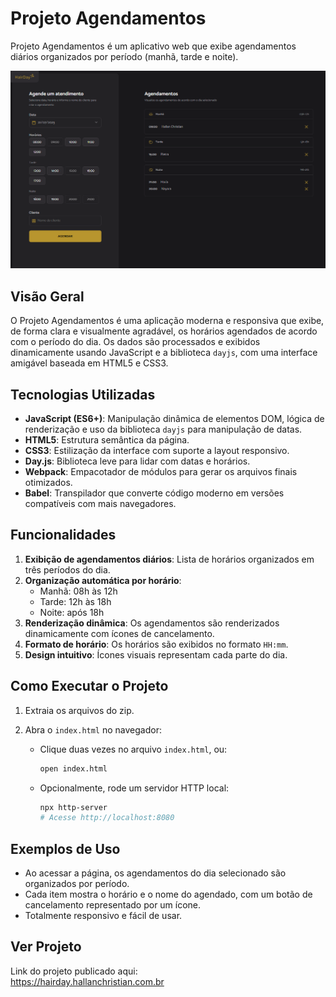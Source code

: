 # Projeto Agendamentos

Projeto Agendamentos é um aplicativo web que exibe agendamentos diários organizados por período (manhã, tarde e noite).

![Screenshot do Projeto](src/assets/hairday.png)

## Visão Geral

O Projeto Agendamentos é uma aplicação moderna e responsiva que exibe, de forma clara e visualmente agradável, os horários agendados de acordo com o período do dia. Os dados são processados e exibidos dinamicamente usando JavaScript e a biblioteca `dayjs`, com uma interface amigável baseada em HTML5 e CSS3.

## Tecnologias Utilizadas

- **JavaScript (ES6+)**: Manipulação dinâmica de elementos DOM, lógica de renderização e uso da biblioteca `dayjs` para manipulação de datas.
- **HTML5**: Estrutura semântica da página.
- **CSS3**: Estilização da interface com suporte a layout responsivo.
- **Day.js**: Biblioteca leve para lidar com datas e horários.
- **Webpack**: Empacotador de módulos para gerar os arquivos finais otimizados.
- **Babel**: Transpilador que converte código moderno em versões compatíveis com mais navegadores.

## Funcionalidades

1. **Exibição de agendamentos diários**: Lista de horários organizados em três períodos do dia.
2. **Organização automática por horário**:
   - Manhã: 08h às 12h
   - Tarde: 12h às 18h
   - Noite: após 18h
3. **Renderização dinâmica**: Os agendamentos são renderizados dinamicamente com ícones de cancelamento.
4. **Formato de horário**: Os horários são exibidos no formato `HH:mm`.
5. **Design intuitivo**: Ícones visuais representam cada parte do dia.

## Como Executar o Projeto

1. Extraia os arquivos do zip.

2. Abra o `index.html` no navegador:
   - Clique duas vezes no arquivo `index.html`, ou:
     ```bash
     open index.html
     ```
   - Opcionalmente, rode um servidor HTTP local:
     ```bash
     npx http-server
     # Acesse http://localhost:8080
     ```

## Exemplos de Uso

- Ao acessar a página, os agendamentos do dia selecionado são organizados por período.
- Cada item mostra o horário e o nome do agendado, com um botão de cancelamento representado por um ícone.
- Totalmente responsivo e fácil de usar.

## Ver Projeto

Link do projeto publicado aqui:  
https://hairday.hallanchristian.com.br
